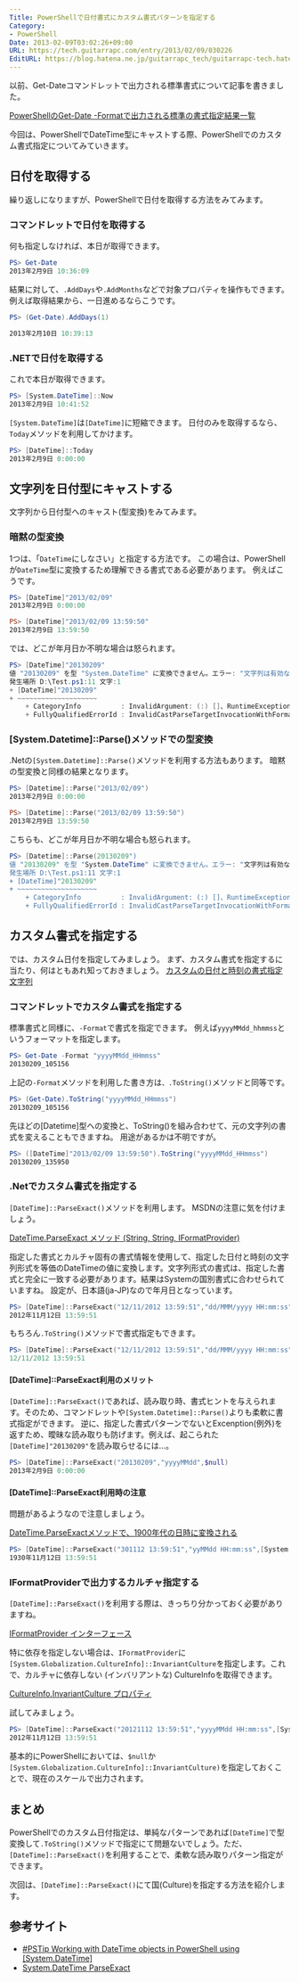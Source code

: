 ```yaml
---
Title: PowerShellで日付書式にカスタム書式パターンを指定する
Category:
- PowerShell
Date: 2013-02-09T03:02:26+09:00
URL: https://tech.guitarrapc.com/entry/2013/02/09/030226
EditURL: https://blog.hatena.ne.jp/guitarrapc_tech/guitarrapc-tech.hatenablog.com/atom/entry/6802418398340412349
---
```



以前、Get-Dateコマンドレットで出力される標準書式について記事を書きました。

[PowerShellのGet-Date -Formatで出力される標準の書式指定結果一覧](https://tech.guitarrapc.com/entry/2013/01/23/120129)

今回は、PowerShellでDateTime型にキャストする際、PowerShellでのカスタム書式指定についてみていきます。

## 日付を取得する

繰り返しになりますが、PowerShellで日付を取得する方法をみてみます。

### コマンドレットで日付を取得する
何も指定しなければ、本日が取得できます。


```ps1
PS> Get-Date
2013年2月9日 10:36:09
```

結果に対して、`.AddDays`や`.AddMonths`などで対象プロパティを操作もできます。 例えば取得結果から、一日進めるならこうです。


```ps1
PS> (Get-Date).AddDays(1)

2013年2月10日 10:39:13
```

### .NETで日付を取得する

これで本日が取得できます。


```ps1
PS> [System.DateTime]::Now
2013年2月9日 10:41:52
```

`[System.DateTime]`は`[DateTime]`に短縮できます。 日付のみを取得するなら、`Today`メソッドを利用してかけます。


```ps1
PS> [DateTime]::Today
2013年2月9日 0:00:00
```

## 文字列を日付型にキャストする
文字列から日付型へのキャスト(型変換)をみてみます。

### 暗黙の型変換

1つは、「`DateTime`にしなさい」と指定する方法です。 この場合は、PowerShellが`DateTime`型に変換するため理解できる書式である必要があります。 例えばこうです。

```ps1
PS> [DateTime]"2013/02/09"
2013年2月9日 0:00:00

PS> [DateTime]"2013/02/09 13:59:50"
2013年2月9日 13:59:50
```

では、どこが年月日か不明な場合は怒られます。

```ps1
PS> [DateTime]"20130209"
値 "20130209" を型 "System.DateTime" に変換できません。エラー: "文字列は有効な DateTime ではありませんでした。"
発生場所 D:\Test.ps1:11 文字:1
+ [DateTime]"20130209"
+ ~~~~~~~~~~~~~~~~~~~~
    + CategoryInfo          : InvalidArgument: (:) []、RuntimeException
    + FullyQualifiedErrorId : InvalidCastParseTargetInvocationWithFormatProvider
```

### [System.Datetime]::Parse()メソッドでの型変換
.Netの`[System.Datetime]::Parse()`メソッドを利用する方法もあります。 暗黙の型変換と同様の結果となります。


```ps1
PS> [Datetime]::Parse("2013/02/09")
2013年2月9日 0:00:00

PS> [Datetime]::Parse("2013/02/09 13:59:50")
2013年2月9日 13:59:50
```

こちらも、どこが年月日か不明な場合も怒られます。


```ps1
PS> [Datetime]::Parse(20130209")
値 "20130209" を型 "System.DateTime" に変換できません。エラー: "文字列は有効な DateTime ではありませんでした。"
発生場所 D:\Test.ps1:11 文字:1
+ [DateTime]"20130209"
+ ~~~~~~~~~~~~~~~~~~~~
    + CategoryInfo          : InvalidArgument: (:) []、RuntimeException
    + FullyQualifiedErrorId : InvalidCastParseTargetInvocationWithFormatProvider
```

## カスタム書式を指定する
では、カスタム日付を指定してみましょう。 まず、カスタム書式を指定するに当たり、何はともあれ知っておきましょう。
[カスタムの日付と時刻の書式指定文字列](http://msdn.microsoft.com/ja-jp/library/vstudio/8kb3ddd4.aspx)
### コマンドレットでカスタム書式を指定する
標準書式と同様に、`-Format`で書式を指定できます。 例えば`yyyyMMdd_hhmmss`というフォーマットを指定します。


```ps1
PS> Get-Date -Format "yyyyMMdd_HHmmss"
20130209_105156
```

上記の`-Format`メソッドを利用した書き方は`、.ToString()`メソッドと同等です。

```ps1
PS> (Get-Date).ToString("yyyyMMdd_HHmmss")
20130209_105156
```

先ほどの[Datetime]型への変換と、ToString()を組み合わせて、元の文字列の書式を変えることもできますね。 用途があるかは不明ですが。

```ps1
PS> ([DateTime]"2013/02/09 13:59:50").ToString("yyyyMMdd_HHmmss")
20130209_135950
```

### .Netでカスタム書式を指定する

`[DateTime]::ParseExact()`メソッドを利用します。 MSDNの注意に気を付けましょう。

[DateTime.ParseExact メソッド (String, String, IFormatProvider)](http://msdn.microsoft.com/ja-jp/library/w2sa9yss(v=vs.80).aspx)

指定した書式とカルチャ固有の書式情報を使用して、指定した日付と時刻の文字列形式を等価のDateTimeの値に変換します。文字列形式の書式は、指定した書式と完全に一致する必要があります。結果はSystemの国別書式に合わせられていますね。 設定が、日本語(ja-JP)なので年月日となっています。

```ps1
PS> [DateTime]::ParseExact("12/11/2012 13:59:51","dd/MMM/yyyy HH:mm:ss",$null)
2012年11月12日 13:59:51
```

もちろん`.ToString()`メソッドで書式指定もできます。


```ps1
PS> [DateTime]::ParseExact("12/11/2012 13:59:51","dd/MMM/yyyy HH:mm:ss",$null).ToString("dd/MMM/yyyy HH:mm:ss"
12/11/2012 13:59:51
```

#### [DateTime]::ParseExact利用のメリット

`[DateTime]::ParseExact()`であれば、読み取り時、書式ヒントを与えられます。そのため、コマンドレットや`[System.Datetime]::Parse()`よりも柔軟に書式指定ができます。
逆に、指定した書式パターンでないとExcenption(例外)を返すため、曖昧な読み取りも防げます。例えば、起こられた`[DateTime]"20130209"`を読み取らせるには…。

```ps1
PS> [DateTime]::ParseExact("20130209","yyyyMMdd",$null)
2013年2月9日 0:00:00
```

#### [DateTime]::ParseExact利用時の注意

問題があるようなので注意しましょう。

[DateTime.ParseExactメソッドで、1900年代の日時に変換される](http://d.hatena.ne.jp/atsukanrock/20090318/1237354707)

```ps1
PS> [DateTime]::ParseExact("301112 13:59:51","yyMMdd HH:mm:ss",[System.Globalization.CultureInfo]::InvariantCulture)
1930年11月12日 13:59:51
```

### IFormatProviderで出力するカルチャ指定する

`[DateTime]::ParseExact()`を利用する際は、きっちり分かっておく必要がありますね。

[IFormatProvider インターフェース](http://msdn.microsoft.com/ja-jp/library/system.iformatprovider(v=vs.80).aspx)

特に依存を指定しない場合は、`IFormatProvider`に`[System.Globalization.CultureInfo]::InvariantCulture`を指定します。これで、カルチャに依存しない (インバリアントな) CultureInfoを取得できます。

[CultureInfo.InvariantCulture プロパティ](http://msdn.microsoft.com/ja-jp/library/system.globalization.cultureinfo.invariantculture(v=vs.80).aspx)

試してみましょう。

```ps1
PS> [DateTime]::ParseExact("20121112 13:59:51","yyyyMMdd HH:mm:ss",[System.Globalization.CultureInfo]::InvariantCulture)
2012年11月12日 13:59:51
```

基本的にPowerShellにおいては、`$null`か`[System.Globalization.CultureInfo]::InvariantCulture)`を指定しておくことで、現在のスケールで出力されます。

## まとめ

PowerShellでのカスタム日付指定は、単純なパターンであれば`[DateTime]`で型変換して`.ToString()`メソッドで指定にて問題ないでしょう。ただ、`[DateTime]::ParseExact()`を利用することで、柔軟な読み取りパターン指定ができます。

次回は、`[DateTime]::ParseExact()`にて国(Culture)を指定する方法を紹介します。

## 参考サイト

* [#PSTip Working with DateTime objects in PowerShell using [System.DateTime]](http://www.powershellmagazine.com/2012/10/04/pstip-working-with-datetime-objects-in-powershell-using-system-datetime/)
* [System.DateTime ParseExact](http://winpowershell.blogspot.jp/2006/09/systemdatetime-parseexact.html)
